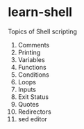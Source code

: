 # learn-shell
Topics of Shell scripting

1. Comments
2. Printing
3. Variables
4. Functions
5. Conditions
6. Loops
7. Inputs
8. Exit Status
9. Quotes
10. Redirectors
11. sed editor


